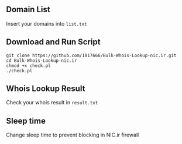 ## Domain List
Insert your domains into `list.txt`

## Download and Run Script
```
git clone https://github.com/1817666/Bulk-Whois-Lookup-nic.ir.git
cd Bulk-Whois-Lookup-nic.ir
chmod +x check.pl
./check.pl
```

## Whois Lookup Result
Check your whois result in `result.txt`

## Sleep time
Change sleep time to prevent blocking in NIC.ir firewall
